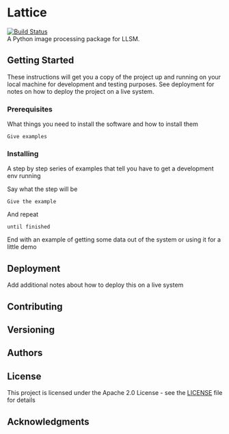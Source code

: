 # Lattice
[![Build Status](https://travis-ci.com/liuyenting/lattice.svg?token=RnNdzNQoCUCRNxtUiy7m&branch=master)](https://travis-ci.com/liuyenting/lattice.svg?token=RnNdzNQoCUCRNxtUiy7m&branch=master)  
A Python image processing package for LLSM.

## Getting Started
These instructions will get you a copy of the project up and running on your local machine for development and testing purposes. See deployment for notes on how to deploy the project on a live system.

### Prerequisites
What things you need to install the software and how to install them
```
Give examples
```

### Installing
A step by step series of examples that tell you have to get a development env running

Say what the step will be
```
Give the example
```
And repeat
```
until finished
```

End with an example of getting some data out of the system or using it for a little demo

## Deployment
Add additional notes about how to deploy this on a live system

## Contributing

## Versioning

## Authors

## License
This project is licensed under the Apache 2.0 License - see the [LICENSE](LICENSE) file for details

## Acknowledgments
